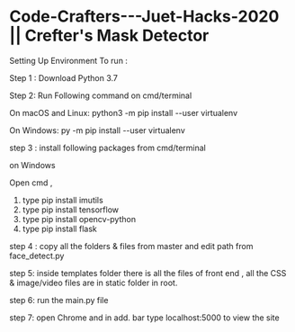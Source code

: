 # Code-Crafters---Juet-Hacks-2020 || Crefter's Mask Detector 

Setting Up Environment To run :

Step 1 :
Download  Python 3.7

Step 2:
Run Following command on cmd/terminal

On macOS and Linux:
python3 -m pip install --user virtualenv

On Windows:
py -m pip install --user virtualenv


step 3 :
install following packages from cmd/terminal

on Windows

Open cmd ,
1. type pip install imutils
2. type pip install tensorflow
3. type pip install opencv-python
4. type pip install flask

step 4 :
copy all the folders & files from master and edit path from face_detect.py

step 5: 
inside templates folder there is all the files of front end , all the CSS & image/video files are in static folder in root.

step 6:
run the main.py file

step 7:
open Chrome and in add. bar type localhost:5000 to view the site
